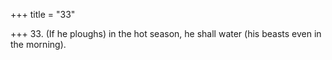 +++
title = "33"

+++
33. (If he ploughs) in the hot season, he shall water (his beasts even in the morning).
